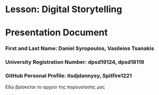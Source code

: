 # Lesson: Digital Storytelling
# Presentation Document

### First and Last Name: Daniel Syropoulos, Vasileios Tsanakis
### University Registration Number: dpsd19124, dpsd18119
### GitHub Personal Profile: itsdjdannysy, Spitfire1221


Εδώ βρίσκεται το αρχείο της παρουσίασης μας 
